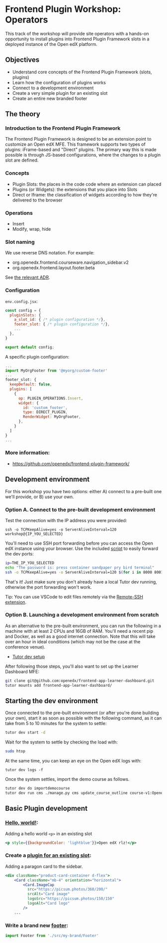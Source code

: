 # Frontend Plugin Workshop: Operators

This track of the workshop will provide site operators with a hands-on opportunity to install plugins into Frontend Plugin Framework slots in a deployed instance of the Open edX platform.

## Objectives

- Understand core concepts of the Frontend Plugin Framework (slots, plugins)
- Learn how the configuration of plugins works
- Connect to a development environment
- Create a very simple plugin for an existing slot
- Create an entire new branded footer

## The theory

### Introduction to the Frontend Plugin Framework

The Frontend Plugin Framework is designed to be an extension point to customize an Open edX MFE. This framework supports two types of plugins: iFrame-based and "Direct" plugins.  The primary way this is made possible is through JS-based configurations, where the changes to a plugin slot are defined.

### Concepts

- Plugin Slots: the places in the code code where an extension can placed
- Plugins (or Widgets): the extensions that you place into Slots
- Direct or Iframe: the classification of widgets according to how they're delivered to the browser

### Operations

- Insert
- Modify, wrap, hide

### Slot naming

We use reverse DNS notation.  For example:

- org.openedx.frontend.courseware.navigation_sidebar.v2
- org.openedx.frontend.layout.footer.beta

See [the relevant ADR](https://github.com/openedx/frontend-plugin-framework/blob/master/docs/decisions/0003-slot-naming-and-life-cycle.rst).

### Configuration

`env.config.jsx`:

```jsx
const config = {
  pluginSlots: {
    a_slot_id: { /* plugin configuration */},
    footer_slot: { /* plugin configuration */},
    ...
  },
}

export default config;
```

A specific plugin configuration:

```jsx
...
import MyOrgFooter from '@myorg/custom-footer'
...
footer_slot: {
  keepDefault: false,
  plugins: [
    {
      op: PLUGIN_OPERATIONS.Insert,
      widget: {
        id: 'custom_footer',
        type: DIRECT_PLUGIN,
        RenderWidget: MyOrgFooter,
      },
    }
  ]
}
...
```

### More information:

- https://github.com/openedx/frontend-plugin-framework/

## Development environment

For this workshop you have two options: either A) connect to a pre-built one we'll provide, or B) use your own.

### Option A. Connect to the pre-built development environment

Test the connection with the IP address you were provided:

```
ssh -o TCPKeepAlive=yes -o ServerAliveInterval=120 workshop@{IP_YOU_SELECTED}
```

You'll need to use SSH port forwarding before you can access the Open edX instance using your browser.  Use the included [script](./connection.sh) to easily forward the dev ports:

```bash
ip=THE_IP_YOU_SELECTED
echo "The password is: press container sandpaper pry bird terminal"
ssh -o TCPKeepAlive=yes -o ServerAliveInterval=120 $(for i in 8000 8001 1984 1993 1994 1995 1996 1997 1999 2000 2001 2002; do echo -L $i:localhost:$i ; done) workshop@${ip};
```

That's it!  Just make sure you don't already have a local Tutor dev running, otherwise the port forwarding won't work.

Tip: You can use VSCode to edit files remotely via the [Remote-SSH extension](https://code.visualstudio.com/docs/remote/ssh).

### Option B. Launching a development environment from scratch

As an alternative to the pre-built environment, you can run the following in a machine with at least 2 CPUs and 16GB of RAM.  You'll need a recent pip and Docker, as well as a good internet connection.  Note that this will take over an hour in ideal conditions (which may not be the case at the conference venue).

- [Tutor dev setup](https://docs.tutor.edly.io/dev.html)

After following those steps, you'll also want to set up the Learner Dashboard MFE:

```bash
git clone git@github.com:openedx/frontend-app-learner-dashboard.git
tutor mounts add frontend-app-learner-dashboard/
```

## Starting the dev environment

Once connected to the pre-built environment (or after you're done building your
own), start it as soon as possible with the following command, as it can take
from 5 to 10 minutes for the system to settle:

```bash
tutor dev start -d
```

Wait for the system to settle by checking the load with:

```bash
sudo htop
```

At the same time, you can keep an eye on the Open edX logs with:

```
tutor dev logs -f
```

Once the system settles, import the demo course as follows.

```bash
tutor dev do importdemocourse
tutor dev run cms ./manage.py cms update_course_outline course-v1:OpenedX+DemoX+DemoCourse
```

## Basic Plugin development

### [Hello, world!](configs/basic-example.env.config.jsx):

Adding a hello world `<p>` in an existing slot

```jsx
<p style={{backgroundColor: 'lightblue'}}>Open edX rlz!</p>
```

### Create a [plugin for an existing slot](configs/sidebar-plugin-example.env.config.jsx):

Adding a paragon card to the sidebar.

```jsx
<div className="product-card-container d-flex">
    <Card className="mb-4" orientation="horizontal">
        <Card.ImageCap
          src="https://picsum.photos/360/200/"
          srcAlt="Card image"
          logoSrc="https://picsum.photos/150/150"
          logoAlt="Card logo"
        />
    ...
```

### Write a brand new [footer](configs/branded-footer-example.env.config.jsx):

```jsx
import Footer from './src/my-brand/Footer'
```
